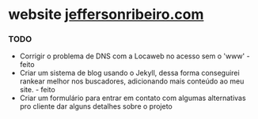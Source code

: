 # website [jeffersonribeiro.com](http://www.jeffersonribeiro.com)

### TODO
 - Corrigir o problema de DNS com a Locaweb no acesso sem o 'www' - feito
 - Criar um sistema de blog usando o Jekyll, dessa forma conseguirei rankear melhor nos buscadores,
   adicionando mais conteúdo ao meu site. - feito
 - Criar um formulário para entrar em contato com algumas alternativas pro cliente dar alguns detalhes sobre o projeto
 
